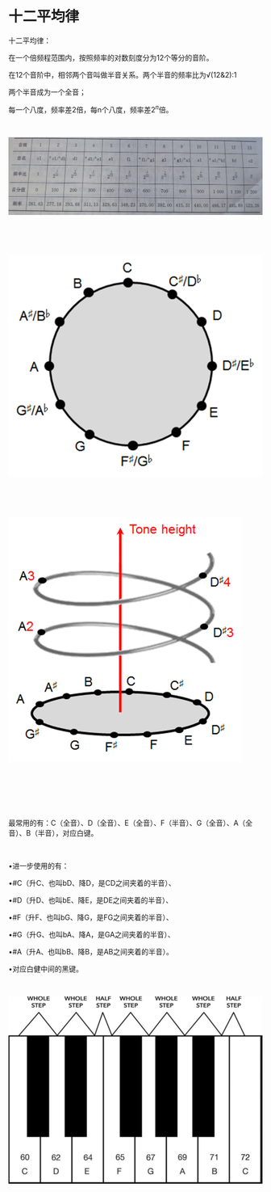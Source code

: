 # 十二平均律

十二平均律：

在一个倍频程范围内，按照频率的对数刻度分为12个等分的音阶。

在12个音阶中，相邻两个音叫做半音关系。两个半音的频率比为√(12&2):1

两个半音成为一个全音；

每一个八度，频率差2倍，每n个八度，频率差$2^n$倍。

‍

​![image](assets/image-20240802102229-4pvabiv.png)​

‍

‍

​![image](assets/image-20240802102233-6bepxwh.png)​

‍

‍

​![image](assets/image-20240802102238-jh4lr0t.png)​

‍

‍

‍

最常用的有：C（全音）、D（全音）、E（全音）、F（半音）、G（全音）、A（全音）、B（半音），对应白键。

‍

•进一步使用的有：

•#C（升C、也叫bD、降D，是CD之间夹着的半音）、

•#D（升D、也叫bE、降E，是DE之间夹着的半音）、

•#F（升F、也叫bG、降G，是FG之间夹着的半音）、

•#G（升G、也叫bA、降A，是GA之间夹着的半音）、

•#A（升A、也叫bB、降B，是AB之间夹着的半音）。

•对应白健中间的黑键。

‍

​![image](assets/image-20240802113655-w35yc9h.png)​

‍

‍

‍
